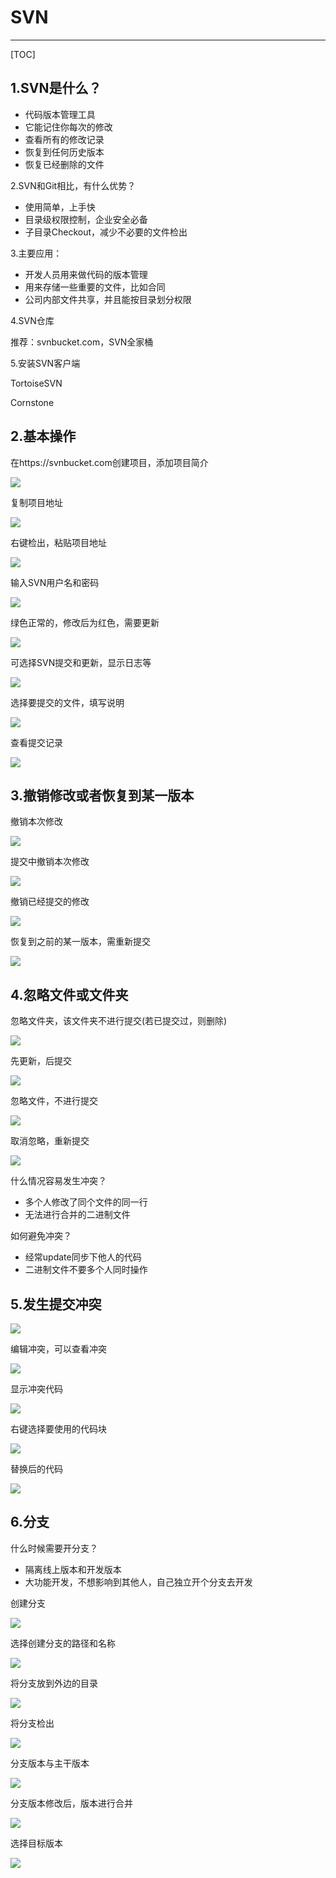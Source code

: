 # SVN

------

[TOC]

## 1.SVN是什么？

* 代码版本管理工具
* 它能记住你每次的修改
* 查看所有的修改记录
* 恢复到任何历史版本
* 恢复已经删除的文件

2.SVN和Git相比，有什么优势？

* 使用简单，上手快
* 目录级权限控制，企业安全必备
* 子目录Checkout，减少不必要的文件检出

3.主要应用：

* 开发人员用来做代码的版本管理
* 用来存储一些重要的文件，比如合同
* 公司内部文件共享，并且能按目录划分权限

4.SVN仓库

推荐：svnbucket.com，SVN全家桶

5.安装SVN客户端

TortoiseSVN

Cornstone

## 2.基本操作

在https://svnbucket.com创建项目，添加项目简介

![](https://img.tool22.com/image/5f7310e61dc66.jpg)

复制项目地址

![](https://img.tool22.com/image/5f731005a6bd4.jpg)

右键检出，粘贴项目地址

![](https://img.tool22.com/image/5f731006bff29.jpg)

输入SVN用户名和密码

![](https://img.tool22.com/image/5f73100614ee2.jpg)

绿色正常的，修改后为红色，需要更新

![](https://img.tool22.com/image/5f7310061ea9c.jpg)

可选择SVN提交和更新，显示日志等

![](https://img.tool22.com/image/5f7310092be6d.jpg)

选择要提交的文件，填写说明

![](https://img.tool22.com/image/5f7310079f0d8.jpg)

查看提交记录

![](https://img.tool22.com/image/5f7310089e2bf.jpg)

## 3.撤销修改或者恢复到某一版本

撤销本次修改

![](https://note.youdao.com/yws/api/personal/file/C345EBD346784CA1ADFF89ACA862CFAC?method=download&shareKey=f21bc7599bfd1e73ed3202231152e513)

提交中撤销本次修改

![](https://note.youdao.com/yws/api/personal/file/1A1806C6C2954FEDB35164E43549C2D7?method=download&shareKey=9206592fef433a0f6b32af77c920c6b2)

撤销已经提交的修改

![](https://note.youdao.com/yws/api/personal/file/B23773EEFB5843D98F029F6F6BA8EE2D?method=download&shareKey=2822d2665d3e236f56cc920106270b31)

恢复到之前的某一版本，需重新提交

![](https://note.youdao.com/yws/api/personal/file/7593E87FF3AA481CA60A77F31DF66B05?method=download&shareKey=4b0b688695fb744385a1315b8e9ea628)

## 4.忽略文件或文件夹

忽略文件夹，该文件夹不进行提交(若已提交过，则删除)

![](https://note.youdao.com/yws/api/personal/file/C7C136AE12D44597B23B121CC0C45F7F?method=download&shareKey=6354a69028a39dfb8b7cb8b914708fc5)

先更新，后提交

![](https://note.youdao.com/yws/api/personal/file/C1C132FDE804482D9CC77F451A8C7EE1?method=download&shareKey=a860447010e6afabf258cd009847ca69)

忽略文件，不进行提交

![](https://note.youdao.com/yws/api/personal/file/AF296D4F7CCD4EEAA9D7E3FA449560AA?method=download&shareKey=bc5d1b76387ea72e3976ab013bab9ad4)

取消忽略，重新提交

![](https://note.youdao.com/yws/api/personal/file/FBFC19D053D146E7A5E65FDDB3F33D20?method=download&shareKey=5a16536ea92f0dec17b47c94ff3f1181)

什么情况容易发生冲突？

* 多个人修改了同个文件的同一行
* 无法进行合并的二进制文件

如何避免冲突？

* 经常update同步下他人的代码
* 二进制文件不要多个人同时操作

## 5.发生提交冲突

![](https://note.youdao.com/yws/api/personal/file/18C8A689E54145B38D2420DD19FB0DB2?method=download&shareKey=c09837805c14a92f9d4e240ce640dc48)

编辑冲突，可以查看冲突

![](https://note.youdao.com/yws/api/personal/file/F4994F7DB8DD404097287DE67800CAF4?method=download&shareKey=07499dd88bb16befa7be6e4c07e0a20d)

显示冲突代码

![](https://note.youdao.com/yws/api/personal/file/948F3CC8EBFB4AD6A2AD757FF9BC7DEE?method=download&shareKey=ba2ed43731bbd9dddbb7511b2a311b83)

右键选择要使用的代码块

![](https://note.youdao.com/yws/api/personal/file/7A1F66906830479A971EA85BF996F609?method=download&shareKey=413aa17335f4f43256c10e863a61349b)

替换后的代码

![](https://note.youdao.com/yws/api/personal/file/105D74FE13324306A5AF84953E5B2893?method=download&shareKey=0546e5695c4b7d59d9af58afb1715308)

## 6.分支

什么时候需要开分支？

* 隔离线上版本和开发版本
* 大功能开发，不想影响到其他人，自己独立开个分支去开发

创建分支

![](https://note.youdao.com/yws/api/personal/file/2FC75CB0A1DC449DA7F9FE9418DCB33B?method=download&shareKey=ca8fdb9bf33e326c35f5c4cd1dde6fd8)

选择创建分支的路径和名称

![](https://note.youdao.com/yws/api/personal/file/291A8ED69B3F48409CE99E3EAB01B025?method=download&shareKey=8262cc2226acc82734abc7c6b6ff0758)

将分支放到外边的目录

![](https://note.youdao.com/yws/api/personal/file/96FC34774A0443F893BBB0B70952A5A9?method=download&shareKey=2ea366ec95c523dd0257c7ea224b383b)

将分支检出

![](https://note.youdao.com/yws/api/personal/file/8BB383DC7A4B4811A257086A4382C1D3?method=download&shareKey=f429057df39f207094b3cb3869c8baf3)

分支版本与主干版本

![](https://note.youdao.com/yws/api/personal/file/EC23CE193F624141A96CE7BDE9C932C5?method=download&shareKey=fcde43d8168f799985a4eda4fc4c24b5)

分支版本修改后，版本进行合并

![](https://note.youdao.com/yws/api/personal/file/2E3A585E174349A2A533EE851F91B664?method=download&shareKey=d7e64f93ab50abd8f6c532fc1bac6e6c)

选择目标版本

![](https://note.youdao.com/yws/api/personal/file/8E77129C612F43C4845FE4AA05F0C422?method=download&shareKey=3b51116a67f60b592bf09ef9749b1af2)

